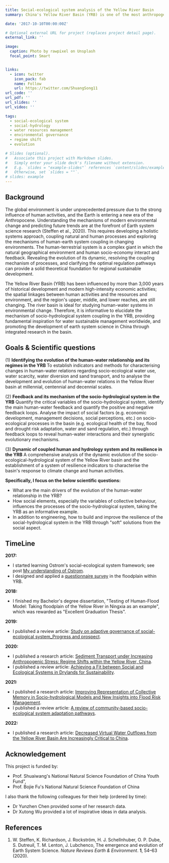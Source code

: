 ```yaml
---
title: Social-ecological system analysis of the Yellow River Basin
summary: China's Yellow River Basin (YRB) is one of the most anthropogenically altered large river basins worldwide. Therefore, coupling human and natural system studies is crucial to support its sustainability. This project aims at using a social-ecological system framework to deepen our understanding of this complex system.

date: '2017-10-10T00:00:00Z'

# Optional external URL for project (replaces project detail page).
external_link: ''

image:
  caption: Photo by rawpixel on Unsplash
  focal_point: Smart


links:
  - icon: twitter
    icon_pack: fab
    name: Follow
    url: https://twitter.com/ShuangSong11
url_code: ''
url_pdf: ''
url_slides: ''
url_video: ''

tags:
  - social-ecological system
  - social-hydrology
  - water resources management
  - environmental governance
  - regime shift
  - evolution

# Slides (optional).
#   Associate this project with Markdown slides.
#   Simply enter your slide deck's filename without extension.
#   E.g. `slides = "example-slides"` references `content/slides/example-slides.md`.
#   Otherwise, set `slides = ""`.
# slides: example
---
```




## Background

<!-- 在人类活动的强烈影响下，全球资源环境面临前所未有的压力，地球进入“人类世”的新纪元（Crutzen and Stoermer, 2019）。深入理解现代环境变化机理、准确预测未来变化趋势是地球系统科学研究的前沿领域（Steffen et al., 2020）。这就需要发展系统整体的方法，耦合自然与人文过程，探讨变化环境下人地系统耦合机制。人地系统是自然地理环境与人类社会经济所构成相互作用、相互影响的复杂巨系统，揭示其要素动态演化、解析过程耦合机制、明晰优化调控途径，可为区域可持续发展提供坚实的理论基础（吴传钧，1991；陆大道，2002；傅伯杰，2017）。黄河流域在三千多年来悠久的历史开发和近现代的高强度经济活动影响下，人类活动与资源环境间的要素关系、上中下游区域之间的空间联系不断变化。作为具有明确边界范围内“水-土-气-生-人”要素相互作用的完整单元，流域是环境变化背景下人地系统研究的理想场所（程国栋和李新，2015）。阐明黄河流域人地系统耦合机理，构建耦合模型探求流域人地系统优化调控路径，支撑流域可持续发展，将有助于推动我国跻身地球系统科学研究的国际前沿。

国内外人地系统研究近年来在以人-水系统理论、水-粮食-能源关联为主的流域人地系统耦合机制研究中取得系列进展，流域人地系统耦合模型与大数据平台的发展成为人地系统耦合方法学研究的重要发展方向，基于人地系统耦合机理的流域综合治理和优化受到高度关注。当前，黄河流域保护和发展需要强调系统性、整体性、协同性的解决思路，针对以下研究挑战实现重点突破，包括：流域人水系统中社会-水文-生态要素互馈机理与弹性特征缺乏定量表达，流域水-粮食-能源系统的动态演变与外部效应的关联未能整体刻画，人地系统模型中自然生态与社会经济过程的数据匹配和互馈机制定量刻画能力不足，流域水安全、生态安全协同保障下的可持续发展路径亟待系统研判等。抓住当前黄河流域生态保护和高质量发展的国家战略机遇，揭示黄河流域人地系统耦合机理与优化调控机制，不仅将从系统性、整体性、协同性为黄河流域生态保护与可持续发展提供科学依据，也将通过流域集成研究推动我国地球系统科学的发展。 -->

The global environment is under unprecedented pressure due to the strong influence of human activities, and the Earth is entering a new era of the Anthropocene. Understanding the mechanisms of modern environmental change and predicting future trends are at the forefront of Earth system science research (Steffen et al., 2020). This requires developing a holistic systems approach, coupling natural and human processes and exploring the mechanisms of human-earth system coupling in changing environments. The human-terrestrial system is a complex giant in which the natural geographical environment and human socio-economy interact and feedback. Revealing the evolution of its dynamic, resolving the coupling mechanism of processes, and clarifying the optimal regulation pathways can provide a solid theoretical foundation for regional sustainable development. 

The Yellow River Basin (YRB) has been influenced by more than 3,000 years of historical development and modern high-intensity economic activities; the spatial linkages between human activities and the resources and environment, and the region's upper, middle, and lower reaches, are still changing. The river basin is ideal for studying human-water systems in environmental change. Therefore, it is informative to elucidate the mechanism of socio-hydrological system coupling in the YRB, providing fundamental inspiration for water sustainable management worldwide, and promoting the development of earth system science in China through integrated research in the basin.

## Goals & Scientific questions
<!-- 
(1) 黄河流域人水关系演变与稳态识别

针对社会-生态用水、缺水、分水以及输沙等方面建立表征人水关系变化的指标和方法，解析千年、百年、十年尺度黄河流域人水关系的发展演变过程；以人水关系变化为枢纽，结合关键突变点识别，揭示黄河流域人水关系的稳态类型、特征与阈值，阐明历史和当代黄河流域人水关系发展演变特征与驱动机制。

(2) 黄河流域人-水关系互馈机制

量化社会-水文系统的关键变量，识别人-水主要互馈过程并量化正负反馈循环。分析社会要素（如经济发展、管理决策、社会感知等）通过反馈循环对流域社会-生态过程（如流域生态健康、洪旱风险适应、水沙调控等）的影响，揭示人-水相互作用及其协同进化机制；通过选择关键变量，刻画主要互馈过程，发展人水关系互馈机理和动态模型。

(3) 黄河流域社会-水文-生态系统动态及其弹性

综合分析黄河流域社会-生态-水文系统动态演化特征，建立表征流域对气候变化和人类活动响应的弹性指标体系；评估流域社会-生态-水文系统弹性时空格局并分析水对流域弹性的影响及作用方式、关键过程、临界阈值，探寻弹性提升途径。 -->

(1) **Identifying the evolution of the human-water relationship and its regimes in the YRB**
To establish indicators and methods for characterising changes in human-water relations regarding socio-ecological water use, water scarcity, water diversion and sand transport, and to analyse the development and evolution of human-water relations in the Yellow River basin at millennial, centennial and decennial scales. 

(2) **Feedback and its mechanism of the socio-hydrological system in the YRB**
Quantify the critical variables of the socio-hydrological system, identify the main human-water feedback and quantify the positive and negative feedback loops. Analyse the impact of social factors (e.g. economic development, management decisions, social perceptions, etc.) on socio-ecological processes in the basin (e.g. ecological health of the bay, flood and drought risk adaptation, water and sand regulation, etc.) through feedback loops to reveal human-water interactions and their synergistic evolutionary mechanisms.

(3) **Dynamic of coupled human and hydrology system and its resilience in the YRB**
A comprehensive analysis of the dynamic evolution of the socio-ecological-hydrological system of the Yellow River basin and the establishment of a system of resilience indicators to characterise the basin's response to climate change and human activities.

**Specifically, I focus on the below scientific questions:** 
- What are the main drivers of the evolution of the human-water relationship in the YRB?
- How social elements, especially the variables of collective behaviour, influences the processes of the socio-hydrological system, taking the YRB as an informative example. 
- In addition to engineering, how to build and improve the resilience of the social-hydrological system in the YRB through "soft" solutions from the social aspect. 


## TimeLine

**2017:** 
- I started learning Ostrom's social-ecological system framework; see post [My understanding of Ostrom](#).
- I designed and applied a [questionnaire survey]() in the floodplain within YRB. 

**2018:** 
- I finished my Bachelor's degree dissertation, "Testing of Human-Flood Model: Taking floodplain of the Yellow River in Ningxia as an example", which was rewarded as "Excellent Graduation Thesis".

**2019:** 
- I published a review article: [Study on adaptive governance of social-ecological system_Progress and prospect](/publication/paper12/).

**2020:** 
- I published a research article: [Sediment Transport under Increasing Anthropogenic Stress: Regime Shifts within the Yellow River, China](/publication/paper10/).
- I published a review article: [Achieving a Fit between Social and Ecological Systems in Drylands for Sustainability](/recent-publications/paper2/).

**2021:** 
- I published a research article: [Improving Representation of Collective Memory in Socio-hydrological Models and New Insights into Flood Risk Management](/publication/paper8/).
- I published a review article: [A review of community-based socio-ecological system adaptation pathways](/recent-publications/paper1/).

**2022:** 
- I published a research article: [Decreased Virtual Water Outflows from the Yellow River Basin Are Increasingly Critical to China](/publication/paper4/).


## Acknowledgement
This project is funded by:
- Prof. Shuaiwang's National Natural Science Foundation of China Youth Fund", 
- Prof. Bojie Fu's National Natural Science Foundation of China 

I also thank the following colleagues for their help (ordered by time):
- Dr Yunzhen Chen provided some of her research data.
- Dr Xutong Wu provided a lot of inspirative ideas in data analysis. 

## References
1. W. Steffen, K. Richardson, J. Rockström, H. J. Schellnhuber, O. P. Dube, S. Dutreuil, T. M. Lenton, J. Lubchenco, The emergence and evolution of Earth System Science. _Nature Reviews Earth & Environment_. **1**, 54–63 (2020).
